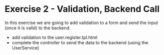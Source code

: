 Exercise 2 - Validation, Backend Call
=========
In this exercise we are going to add validation to a form and send the input (once it is valid) to the backend.

* add validation to the user.register.tpl.html
* complete the controller to send the data to the backend (using the UserService)